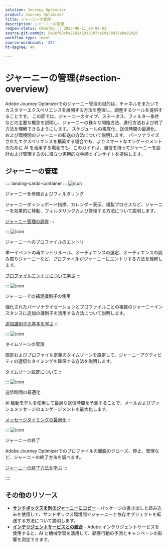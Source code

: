 ```yaml
---
solution: Journey Optimizer
product: Journey Optimizer
title: ジャーニーの管理
description: ジャーニーの管理
redpen-status: CREATED_||_2025-08-11_20-08-03
source-git-commit: 5a8ef88cba254241933607ca59156d35e0e92926
workflow-type: tm+mt
source-wordcount: '297'
ht-degree: 4%

---
```



# ジャーニーの管理{#section-overview}

Adobe Journey Optimizerでのジャーニー管理の目的は、チャネルをまたいでカスタマーエクスペリエンスを展開する方法を整理し、調整するツールを提供することです。 この節では、ジャーニーのタイプ、ステータス、フィルター条件などの主要な概念を説明し、ジャーニーの様々な開始方法、進行方法および終了方法を理解できるようにします。 スケジュールの視覚化、送信時間の最適化、および環境間のジャーニーの転送の方法について説明します。 パーソナライズされたエクスペリエンスを構築する場合でも、よりスマートなエンゲージメントのために AI を活用する場合でも、このガイドは、自信を持ってジャーニーを設計および管理するのに役立つ実用的な手順とインサイトを提供します。

## ジャーニーの管理

:::: landing-cards-container
:::
![icon](https://cdn.experienceleague.adobe.com/icons/list-check.svg?lang=ja)

ジャーニーを参照およびフィルタリング

ジャーニーダッシュボード指標、カレンダー表示、複製プロセスなど、ジャーニーを効果的に移動、フィルタリングおよび管理する方法について説明します。

[ジャーニー管理の調査](../using/building-journeys/journey-ui.md)
:::

:::
![icon](https://cdn.experienceleague.adobe.com/icons/circle-play.svg?lang=ja)

ジャーニーへのプロファイルのエントリ

単一イベントの再エントリルール、オーディエンスの選定、オーディエンスの読み取りジャーニーなど、プロファイルがジャーニーにエントリする方法を理解します。

[プロファイルエントリについて学ぶ](../using/building-journeys/entry-management.md)
:::

:::
![icon](https://cdn.experienceleague.adobe.com/icons/bullseye.svg?lang=ja)

ジャーニーでの補足識別子の使用

強化されたパーソナライゼーションとプロファイルごとの複数のジャーニーインスタンスに追加の識別子を活用する方法について説明します。

[追加識別子の基本を学ぶ](../using/building-journeys/supplemental-identifier.md)
:::

:::
![icon](https://cdn.experienceleague.adobe.com/icons/gear.svg?lang=ja)

タイムゾーンの管理

固定およびプロファイル定義のタイムゾーンを設定して、ジャーニーアクティビティの適切なタイミングを確保する方法を説明します。

[タイムゾーン設定について](../using/building-journeys/timezone-management.md)
:::

:::
![icon](https://cdn.experienceleague.adobe.com/icons/chart-line.svg?lang=ja)

送信時間の最適化

AI 駆動モデルを使用して最適な送信時間を予測することで、メールおよびプッシュメッセージのエンゲージメントを最大化します。

[メッセージタイミングの最適化](../using/building-journeys/send-time-optimization.md)
:::

:::
![icon](https://cdn.experienceleague.adobe.com/icons/circle-play.svg?lang=ja)

ジャーニーの終了

Adobe Journey Optimizerでのプロファイルの離脱のクローズ、停止、管理など、ジャーニーの終了方法を調べます。

[ジャーニーの終了方法を学ぶ](../using/building-journeys/end-journey.md)
:::

::::


## その他のリソース

- **[サンドボックスを別のジャーニーにコピー](../using/building-journeys/copy-to-sandbox.md)** - パッケージの書き出しと読み込みを使用して、サンドボックス環境間でジャーニーと依存オブジェクトを転送する方法について説明します。
- **[インテリジェントサービスとの統合](../using/building-journeys/ai-services-overview.md)** - Adobe インテリジェントサービスを使用すると、AI と機械学習を活用して、顧客行動の予測とキャンペーンの影響を測定できます。
